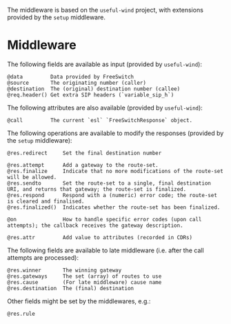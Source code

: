 The middleware is based on the `useful-wind` project, with extensions provided by the `setup` middleware.

Middleware
==========

The following fields are available as input (provided by `useful-wind`):

    @data         Data provided by FreeSwitch
    @source       The originating number (caller)
    @destination  The (original) destination number (callee)
    @req.header() Get extra SIP headers (`variable_sip_h`)

The following attributes are also available (provided by `useful-wind`):

    @call         The current `esl` `FreeSwitchResponse` object.

The following operations are available to modify the responses (provided by the `setup` middleware):

    @res.redirect     Set the final destination number

    @res.attempt      Add a gateway to the route-set.
    @res.finalize     Indicate that no more modifications of the route-set will be allowed.
    @res.sendto       Set the route-set to a single, final destination URI, and returns that gateway; the route-set is finalized.
    @res.respond      Respond with a (numeric) error code; the route-set is cleared and finalised.
    @res.finalized()  Indicates whether the route-set has been finalized.

    @on               How to handle specific error codes (upon call attempts); the callback receives the gateway description.

    @res.attr         Add value to attributes (recorded in CDRs)

The following fields are available to late middleware (i.e. after the call attempts are processed):

    @res.winner       The winning gateway
    @res.gateways     The set (array) of routes to use
    @res.cause        (For late middleware) cause name
    @res.destination  The (final) destination

Other fields might be set by the middlewares, e.g.:

    @res.rule
